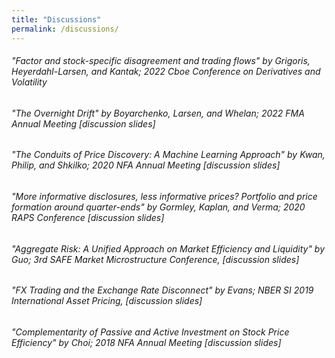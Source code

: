 ```yaml
---
title: "Discussions"
permalink: /discussions/
---
```


###### "Factor and stock-specific disagreement and trading flows" by Grigoris, Heyerdahl-Larsen, and Kantak; 2022 Cboe Conference on Derivatives and Volatility

###### "The Overnight Drift" by Boyarchenko, Larsen, and Whelan; 2022 FMA Annual Meeting [<a target="_blank"  style="text-decoration:none" href="FMA_2022_discussion.pdf">discussion slides</a>]

###### "The Conduits of Price Discovery: A Machine Learning Approach" by Kwan, Philip, and Shkilko; 2020 NFA Annual Meeting [<a target="_blank"  style="text-decoration:none" href="NFA_2020_discussion.pdf">discussion slides</a>]

###### "More informative disclosures, less informative prices? Portfolio and price formation around quarter-ends" by Gormley, Kaplan, and Verma; 2020 RAPS Conference [<a target="_blank"  style="text-decoration:none" href="RAPS_2020_discussion.pdf">discussion slides</a>]

###### "Aggregate Risk: A Unified Approach on Market Efficiency and Liquidity" by Guo; 3rd SAFE Market Microstructure Conference, [<a target="_blank"  style="text-decoration:none" href="SAFE_2019_discussion.pdf">discussion slides</a>]

###### "FX Trading and the Exchange Rate Disconnect" by Evans; NBER SI 2019 International Asset Pricing, [<a target="_blank"  style="text-decoration:none" href="NBER SI_IAP_2019_discussion.pdf">discussion slides</a>]

###### "Complementarity of Passive and Active Investment on Stock Price Efficiency" by Choi; 2018 NFA Annual Meeting [<a target="_blank"  style="text-decoration:none" href="NFA_2018_discussion.pdf">discussion slides</a>]
